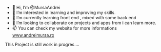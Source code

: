 - 👋 Hi, I’m @MursaAndrei
- 👀 I’m interested in learning and improving my skills.
- 🌱 I’m currently learning front end , mixed with some back end
- 💞️ I’m looking to collaborate on projects and apps from i can learn more.
- 📫 You can check my website for more informations www.andreimursa.ro

This Project is still work in progres....

